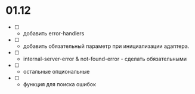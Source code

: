 # 01.12

- [ ] - добавить error-handlers
- [ ] - добавить обязательный параметр при инициализации адаптера.
- [ ] - internal-server-error & not-found-error - сделать обязательными
- [ ] - остальные опциональные
- [ ] - функция для поиска ошибок
